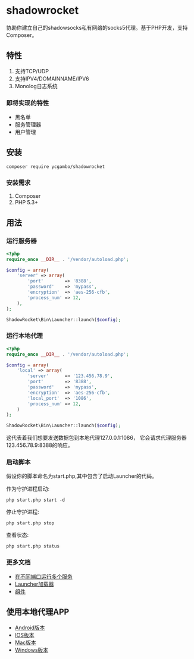 # shadowrocket

协助你建立自己的shadowsocks私有网络的socks5代理。基于PHP开发，支持Composer。

## 特性
1. 支持TCP/UDP
2. 支持IPV4/DOMAINNAME/IPV6
3. Monolog日志系统

### 即将实现的特性
- 黑名单
- 服务管理器
- 用户管理


## 安装

    composer require ycgambo/shadowrocket

### 安装需求
1. Composer
2. PHP 5.3+

## 用法

### 运行服务器

```php
<?php
require_once __DIR__ . '/vendor/autoload.php';

$config = array(
    'server' => array(
        'port'        => '8388',
        'password'    => 'mypass',
        'encryption'  => 'aes-256-cfb',
        'process_num' => 12,
    ),
);

ShadowRocket\Bin\Launcher::launch($config);
```

### 运行本地代理

```php
<?php
require_once __DIR__ . '/vendor/autoload.php';

$config = array(
    'local' => array(
        'server'      => '123.456.78.9',
        'port'        => '8388',
        'password'    => 'mypass',
        'encryption'  => 'aes-256-cfb',
        'local_port'  => '1086',
        'process_num' => 12,
    )
);

ShadowRocket\Bin\Launcher::launch($config);
```

这代表着我们想要发送数据包到本地代理127.0.0.1:1086，
它会请求代理服务器123.456.78.9:8388的响应。

### 启动脚本

假设你的脚本命名为start.php,其中包含了启动Launcher的代码。

作为守护进程启动:

    php start.php start -d

停止守护进程:

    php start.php stop

查看状态:

    php start.php status


### 更多文档
- [在不同端口运行多个服务](/doc/multi-server-ch.md)
- [Launcher加载器](/doc/launcher-chn.md)
- [组件](/doc/modules-chn.md)

## 使用本地代理APP

- [Android版本](https://github.com/shadowsocks/shadowsocks-android/releases)
- [IOS版本](https://itunes.apple.com/cn/app/superwingy/id1290093815?mt=8)
- [Mac版本](https://github.com/shadowsocks/ShadowsocksX-NG/releases) 
- [Windows版本](https://github.com/shadowsocks/shadowsocks-windows/releases)
